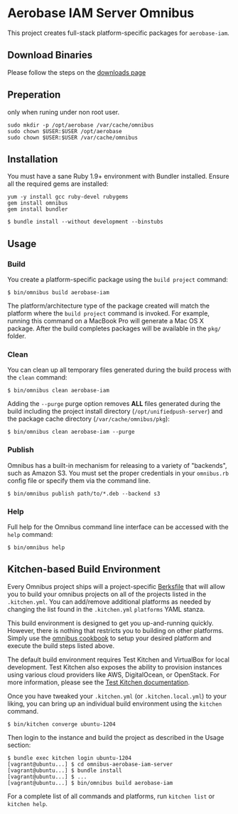 Aerobase IAM Server Omnibus 
==================================
This project creates full-stack platform-specific packages for `aerobase-iam`.

Download Binaries
------------
Please follow the steps on the [downloads page](https://aerobase.io/docs/gsg/index.html#_install-boot)

Preperation 
------------
only when runing under non root user.

```shell
sudo mkdir -p /opt/aerobase /var/cache/omnibus
sudo chown $USER:$USER /opt/aerobase
sudo chown $USER:$USER /var/cache/omnibus
```

Installation
------------
You must have a sane Ruby 1.9+ environment with Bundler installed. Ensure all
the required gems are installed:

```shell
yum -y install gcc ruby-devel rubygems
gem install omnibus
gem install bundler
```

```shell
$ bundle install --without development --binstubs
```

Usage
-----
### Build

You create a platform-specific package using the `build project` command:

```shell
$ bin/omnibus build aerobase-iam
```

The platform/architecture type of the package created will match the platform
where the `build project` command is invoked. For example, running this command
on a MacBook Pro will generate a Mac OS X package. After the build completes
packages will be available in the `pkg/` folder.

### Clean

You can clean up all temporary files generated during the build process with
the `clean` command:

```shell
$ bin/omnibus clean aerobase-iam
```

Adding the `--purge` purge option removes __ALL__ files generated during the
build including the project install directory (`/opt/unifiedpush-server`) and
the package cache directory (`/var/cache/omnibus/pkg`):

```shell
$ bin/omnibus clean aerobase-iam --purge
```

### Publish

Omnibus has a built-in mechanism for releasing to a variety of "backends", such
as Amazon S3. You must set the proper credentials in your `omnibus.rb` config
file or specify them via the command line.

```shell
$ bin/omnibus publish path/to/*.deb --backend s3
```

### Help

Full help for the Omnibus command line interface can be accessed with the
`help` command:

```shell
$ bin/omnibus help
```

Kitchen-based Build Environment
-------------------------------
Every Omnibus project ships will a project-specific
[Berksfile](http://berkshelf.com/) that will allow you to build your omnibus projects on all of the projects listed
in the `.kitchen.yml`. You can add/remove additional platforms as needed by
changing the list found in the `.kitchen.yml` `platforms` YAML stanza.

This build environment is designed to get you up-and-running quickly. However,
there is nothing that restricts you to building on other platforms. Simply use
the [omnibus cookbook](https://github.com/opscode-cookbooks/omnibus) to setup
your desired platform and execute the build steps listed above.

The default build environment requires Test Kitchen and VirtualBox for local
development. Test Kitchen also exposes the ability to provision instances using
various cloud providers like AWS, DigitalOcean, or OpenStack. For more
information, please see the [Test Kitchen documentation](http://kitchen.ci).

Once you have tweaked your `.kitchen.yml` (or `.kitchen.local.yml`) to your
liking, you can bring up an individual build environment using the `kitchen`
command.

```shell
$ bin/kitchen converge ubuntu-1204
```

Then login to the instance and build the project as described in the Usage
section:

```shell
$ bundle exec kitchen login ubuntu-1204
[vagrant@ubuntu...] $ cd omnibus-aerobase-iam-server
[vagrant@ubuntu...] $ bundle install
[vagrant@ubuntu...] $ ...
[vagrant@ubuntu...] $ bin/omnibus build aerobase-iam
```

For a complete list of all commands and platforms, run `kitchen list` or
`kitchen help`.

